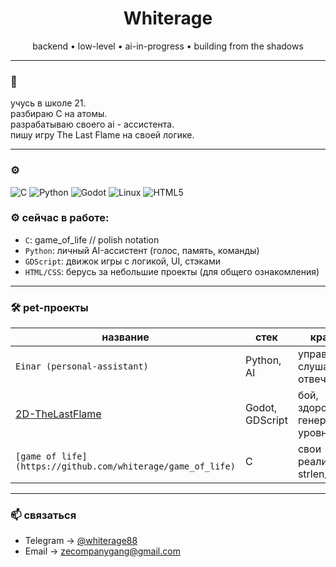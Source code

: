 <h1 align="center">Whiterage</h1>
<p align="center">
  backend • low-level • ai-in-progress • building from the shadows
</p>

---

### 🧠

учусь в школе 21.  
разбираю C на атомы.  
разрабатываю своего ai - ассистента.  
пишу игру The Last Flame на своей логике.

---

### ⚙️ 

![C](https://img.shields.io/badge/-C-333?style=for-the-badge&logo=c&logoColor=white)
![Python](https://img.shields.io/badge/-Python-333?style=for-the-badge&logo=python)
![Godot](https://img.shields.io/badge/-Godot-333?style=for-the-badge&logo=godot-engine)
![Linux](https://img.shields.io/badge/-Linux-333?style=for-the-badge&logo=linux)
![HTML5](https://img.shields.io/badge/-HTML5-333?style=for-the-badge&logo=html5&logoColor=white)


### ⚙️ сейчас в работе:

- `C`: game_of_life // polish notation
- `Python`: личный AI-ассистент (голос, память, команды)
- `GDScript`: движок игры с логикой, UI, стэками
- `HTML/CSS`: берусь за небольшие проекты (для общего ознакомления)

---

### 🛠 pet-проекты

| название        | стек            | кратко                            |
|-----------------|------------------|-----------------------------------|
| `Einar (personal-assistant)` | Python, AI      | управляет, слушает, отвечает       |
| [2D-TheLastFlame](https://github.com/whiterage/The-Last-Flame)    | Godot, GDScript | бой, здоровье, генерация уровней  |
| `[game of life](https://github.com/whiterage/game_of_life)` | C               | свои реализации strlen/strcpy     |

---

### 📫 связаться

- Telegram → [@whiterage88](https://t.me/whiterage88)
- Email → zecompanygang@gmail.com

<!--
**whiterage/whiterage** is a ✨ _special_ ✨ repository because its `README.md` (this file) appears on your GitHub profile.

Here are some ideas to get you started:

- 🔭 I’m currently working on ...
- 🌱 I’m currently learning ...
- 👯 I’m looking to collaborate on ...
- 🤔 I’m looking for help with ...
- 💬 Ask me about ...
- 📫 How to reach me: ...
- 😄 Pronouns: ...
- ⚡ Fun fact: ...
-->
